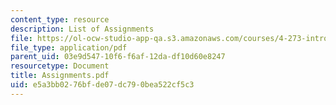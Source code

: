 ```yaml
---
content_type: resource
description: List of Assignments
file: https://ol-ocw-studio-app-qa.s3.amazonaws.com/courses/4-273-introduction-to-design-inquiry-fall-2001/e5a3bb0276bfde07dc790bea522cf5c3_Assignments.pdf
file_type: application/pdf
parent_uid: 03e9d547-10f6-f6af-12da-df10d60e8247
resourcetype: Document
title: Assignments.pdf
uid: e5a3bb02-76bf-de07-dc79-0bea522cf5c3
---
```

